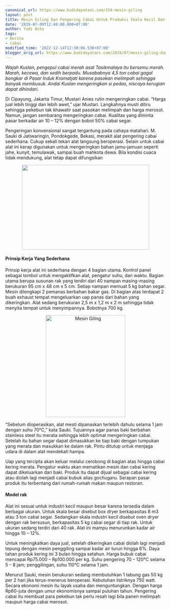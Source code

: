 ```yaml
---
canonical_url: https://www.budidayatani.com/154-mesin-giling
layout: post
title: Mesin Giling Dan Pengering Cabai Untuk Produksi Skala Kecil Dan Menengah
date: '2019-07-09T12:48:00.000+07:00'
author: Yudi Anto
tags:
- Berita
- cabai
modified_time: '2022-12-14T12:30:06.530+07:00'
blogger_orig_url: https://www.budidayatani.com/2019/07/mesin-giling-dan-pengering-cabai-untuk.html
---
```


<p><i>Wajah Kuslan, pengepul cabai merah asal Tasikmalaya itu bersemu merah. Marah, kecewa, dan sedih berpadu. Musababnya 4,5 ton cabai gagal bongkar di Pasar Induk Kramatjati karena pasokan melimpah sehingga banyak membusuk. Andai Kuslan mengeringkan si pedas, niscaya kerugian dapat dihindari.</i></p><p>Di Cipayung, Jakarta Timur, Mustari Anies rutin mengeringkan cabai. “Harga jual lebih tinggi dan lebih awet,” ujar Mustari. Langkahnya musti ditiru sehingga pekebun tak khawatir saat pasokan melimpah dan harga merosot. Namun, jangan sembarang mengeringkan cabai. Kualitas yang diminta pasar berkadar air 10 &#8211; 12% dengan bobot 50% cabai segar.</p><p>Pengeringan konvensional sangat tergantung pada cahaya matahari. M. Sauki di Jatiwaringin, Pondokgede, Bekasi, merakit alat pengering cabai sederhana. Cukup sekali tekan alat langsung beroperasi. Selain untuk cabai alat ini kerap digunakan untuk mengeringkan bahan jamu-jamuan seperti jahe, kunyit, temulawak, sampai buah mahkota dewa. Bila kondisi cuaca tidak mendukung, alat tetap dapat difungsikan</p><div style="clear: both; text-align: center;"><a style="margin-left: 1em; margin-right: 1em;" href="https://i0.wp.com/1.bp.blogspot.com/-9GhXI_1jWHY/XSQeHcAhu3I/AAAAAAAAC08/Gveaptpz8t4DlM5X4RjakupWJh6qNp4ZACLcBGAs/s1600/tanaman%2Bcabai_800x533.jpg?ssl=1"><img loading="lazy" src="https://i0.wp.com/1.bp.blogspot.com/-9GhXI_1jWHY/XSQeHcAhu3I/AAAAAAAAC08/Gveaptpz8t4DlM5X4RjakupWJh6qNp4ZACLcBGAs/s400/tanaman%2Bcabai_800x533.jpg?resize=400%2C266&amp;ssl=1" width="400" height="266" border="0" data-original-height="533" data-original-width="800" data-recalc-dims="1" /></a></div><h4>Prinsip Kerja Yang Sederhana</h4><p>Prinsip kerja alat ini sederhana dengan 4 bagian utama. Kontrol panel sebagai tombol untuk mengaktifkan alat, pengatur suhu, dan waktu. Bagian utama berupa susunan rak yang terdiri dari 40 nampan masing-masing berukuran 95 cm x 48 cm x 5 cm. Setiap nampan memuat 5 kg bahan segar. Mesin dilengkapi 2 pemanas berbahan bakar gas. Di bagian atas terdapat 2 buah exhaust tempat mengeluarkan uap panas dari bahan yang dikeringkan. Alat sedang berukuran 2,5 m x 1,2 m x 2 m sehingga tidak menyita tempat untuk menyimpannya. Bobotnya 700 kg.</p><div style="clear: both; text-align: center;"><a style="margin-left: 1em; margin-right: 1em;" href="https://i0.wp.com/1.bp.blogspot.com/-_Isjs33pZzU/XSQf2WeCYlI/AAAAAAAAC1I/bT1DO2BPns0liyD3FDI_ZIrw9KfwCFKwwCLcBGAs/s1600/tanaman%2Bcabai_470x600.jpg?ssl=1"><img loading="lazy" title="Mesin Giling" src="https://i1.wp.com/1.bp.blogspot.com/-_Isjs33pZzU/XSQf2WeCYlI/AAAAAAAAC1I/bT1DO2BPns0liyD3FDI_ZIrw9KfwCFKwwCLcBGAs/s320/tanaman%2Bcabai_470x600.jpg?resize=250%2C320&amp;ssl=1" alt="Mesin Giling" width="250" height="320" border="0" data-original-height="600" data-original-width="470" data-recalc-dims="1" /></a></div><p>“Sebelum dioperasikan, alat mesti dipanaskan terlebih dahulu selama 1 jam dengan suhu 70°C,” kata Sauki. Tujuannya agar panas baki berbahan stainless steel itu merata sehingga lebih optimal mengeringkan cabai. Setelah itu bahan segar dapat dimasukkan ke tiap baki dengan tumpukan yang merata dan masukkan ke dalam rak. Pintu ditutup untuk menjaga udara di dalam alat mendekati hampa.</p><p>Uap yang tercipta akan keluar melalui cerobong di bagian atas hingga cabai kering merata. Pengatur waktu akan mematikan mesin dan cabai kering dapat dikeluarkan dari baki. Produk itu dapat dijual sebagai cabai kering atau diolah lagi menjadi cabai bubuk alias gochugaru. Serapan pasar produk itu terbentang dari rumah-rumah makan maupun restoran.</p><h4>Model rak</h4><p>Alat ini sesuai untuk industri kecil maupun besar karena tersedia dalam berbagai ukuran. Untuk skala besar disebut box dryer berkapasitas 8 m3 atau 3 ton cabai segar. Sedangkan skala industri kecil disebut oven dryer dengan rak bersusun, berkapasitas 5 kg cabai segar di tiap rak. Untuk ukuran sedang terdiri dari 40 rak. Alat ini mampu menurunkan kadar air hingga 10 &#8211; 12%.</p><p>Untuk meningkatkan daya jual, setelah dikeringkan cabai diolah lagi menjadi tepung dengan mesin penggiling sampai kadar air turun hingga 6%. Daya tahan produk kering ini 3 bulan hingga setahun. Harga bubuk cabai mencapai Rp75.000 &#8211; Rp100.000 per kg. Suhu pengering 70 &#8211; 120°C selama 5 &#8211; 8 jam; penggilingan, suhu 110°C selama 1 jam.</p><p>Menurut Sauki, mesin berukuran sedang membutuhkan 1 tabung gas 50 kg per 2 hari jika terus-menerus beroperasi. Kebutuhan listriknya 750 watt. Secara ekonomi mesin itu layak usaha dan menguntungkan. Dengan harga Rp60-juta dengan umur ekonomisnya sampai puluhan tahun. Pengering cabai itu membuat para pekebun tak perlu resah lagi bila panen melimpah maupun harga cabai merosot.</p>